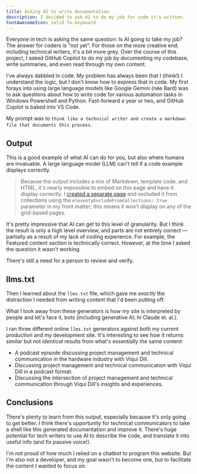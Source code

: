 ```yaml
---
title: Asking AI to write documentation
description: I decided to ask AI to do my job for code it's written.
FontAwesomeIcon: solid fa-keyboard
---
```


Everyone in tech is asking the same question: Is AI going to take my job? The answer for coders is "not yet". For those on the more creative end, including technical writers, it's a bit more grey. Over the course of this project, I asked GitHub Copilot to do my job by documenting my codebase, write summaries, and even read through my own content.

I've always dabbled in code. My problem has always been that I (think!) I understand the logic, but I don't know how to express that in code. My first forays into using large language models like Google Gemini (n&#233;e Bard) was to ask questions about how to write code for various automation tasks in Windows Powershell and Python. Fast-forward a year or two, and GitHub Copilot is baked into VS Code.

My prompt was to `think like a technical writer and create a markdown file that documents this process`.

## Output

This is a good example of what AI can do for you, but also where humans are invaluable. A large language model (LLM) can't tell if a code example displays correctly.

> Because the output includes a mix of Markdown, template code, and HTML, it's nearly impossible to embed on this page and have it display correctly. I [created a separate page](/static-site-transformation/ai-doc-output) and excluded it from collections using the `eleventyExcludeFromCollections: true` parameter in my front matter; this means it won't display on any of the grid-based pages.

It's pretty impressive that AI can get to this level of granularity. But I think the result is only a high level overview, and parts are not entirely correct &mdash; partially as a result of my lack of coding experience. For example, the Featured content section is technically correct. However, at the time I asked the question it wasn't working.

There's still a need for a person to review and verify.

## llms.txt

Then I learned about the `llms.txt` file, which gave me *exactly* the distraction I needed from writing content that I'd been putting off.

What I took away from these generators is how my site is interpreted by people and let's face it, bots (including generative AI; hi Claude et. al.).

I ran three different online `llms.txt` generators against both my current production and my development site. It's interesting to see how it returns *similar* but not *identical* results from what's essentially the same content:

- A podcast episode discussing project management and technical communication in the hardware industry with Viqui Dill.
- Discussing project management and technical communication with Viqui Dill in a podcast format.
- Discussing the intersection of project management and technical communication through Viqui Dill's insights and experiences.

## Conclusions

There's plenty to learn from this output, especially because it's only going to get better. I think there's opportunity for technical communicators to take a shell like this generated documentation and improve it. There's huge potential for tech writers to use AI to describe the code, and translate it into useful info (and fix passive voice!).

I'm not proud of how much I relied on a chatbot to program this website. But I'm also not a developer, and my goal wasn't to become one, but to facilitate the content I wanted to focus on.
